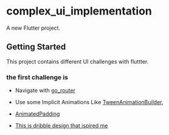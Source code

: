 # complex_ui_implementation

A new Flutter project.

## Getting Started

This project contains different UI challenges with fluttter.

### the first challenge is 
- Navigate with [go_router](https://gorouter.dev/)
- Use some Implicit Animations Like [TweenAnimationBuilder](https://api.flutter.dev/flutter/widgets/TweenAnimationBuilder-class.html), 
- [AnimatedPadding](https://api.flutter.dev/flutter/widgets/AnimatedPadding-class.html)

- [This is dribble design that ispired me](https://dribbble.com/shots/15863861-Sushi-Restaurant-Apps-Exploration-Animation)
